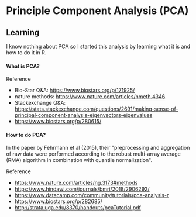 # Principle Component Analysis (PCA)

## Learning
I know nothing about PCA so I started this analysis by learning what it is and how to do it in R. 

#### What is PCA?

Reference
- Bio-Star Q&A: https://www.biostars.org/p/171925/
- nature methods: https://www.nature.com/articles/nmeth.4346
- Stackexchange Q&A: https://stats.stackexchange.com/questions/2691/making-sense-of-principal-component-analysis-eigenvectors-eigenvalues
- https://www.biostars.org/p/280615/


#### How to do PCA?
In the paper by Fehrmann et al (2015), their "preprocessing and aggregation of raw data were performed according to the robust multi-array average (RMA) algorithm in combination with quantile normalization".

Reference
- https://www.nature.com/articles/ng.3173#methods
- https://www.hindawi.com/journals/bmri/2018/2906292/
- https://www.datacamp.com/community/tutorials/pca-analysis-r
- https://www.biostars.org/p/282685/
- http://strata.uga.edu/8370/handouts/pcaTutorial.pdf
